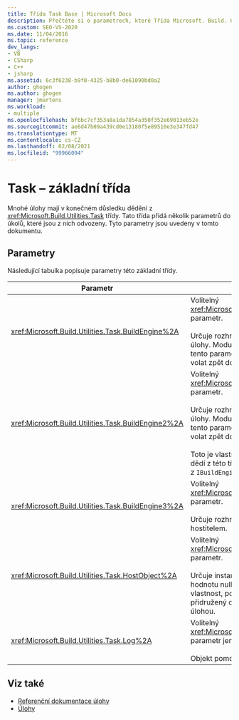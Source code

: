 ```yaml
---
title: Třída Task Base | Microsoft Docs
description: Přečtěte si o parametrech, které Třída Microsoft. Build. Utilities. Task Base přidá do úkolů, které z ní dědí.
ms.custom: SEO-VS-2020
ms.date: 11/04/2016
ms.topic: reference
dev_langs:
- VB
- CSharp
- C++
- jsharp
ms.assetid: 6c3f6238-b9f0-4325-b8b0-de61090bd0a2
author: ghogen
ms.author: ghogen
manager: jmartens
ms.workload:
- multiple
ms.openlocfilehash: bf6bc7cf353a8a1da7854a350f352e69013eb52e
ms.sourcegitcommit: ae6d47b09a439cd0e13180f5e89510e3e347fd47
ms.translationtype: MT
ms.contentlocale: cs-CZ
ms.lasthandoff: 02/08/2021
ms.locfileid: "99966094"
---
```

# <a name="task-base-class"></a>Task – základní třída

Mnohé úlohy mají v konečném důsledku dědění z <xref:Microsoft.Build.Utilities.Task> třídy. Tato třída přidá několik parametrů do úkolů, které jsou z nich odvozeny. Tyto parametry jsou uvedeny v tomto dokumentu.

## <a name="parameters"></a>Parametry

 Následující tabulka popisuje parametry této základní třídy.

|Parametr|Popis|
|---------------|-----------------|
|<xref:Microsoft.Build.Utilities.Task.BuildEngine%2A>|Volitelný <xref:Microsoft.Build.Framework.IBuildEngine> parametr.<br /><br /> Určuje rozhraní Build Engine dostupné pro úlohy. Modul sestavení automaticky nastaví tento parametr tak, aby umožňoval úkolům volat zpět do něj.|
|<xref:Microsoft.Build.Utilities.Task.BuildEngine2%2A>|Volitelný <xref:Microsoft.Build.Framework.IBuildEngine2> parametr.<br /><br /> Určuje rozhraní Build Engine dostupné pro úlohy. Modul sestavení automaticky nastaví tento parametr tak, aby umožňoval úkolům volat zpět do něj.<br /><br /> Toto je vlastnost pohodlí, aby autoři úloh, které dědí z této třídy, nemuseli přetypovat hodnotu z `IBuildEngine` na `IBuildEngine2` .|
|<xref:Microsoft.Build.Utilities.Task.BuildEngine3%2A>|Volitelný <xref:Microsoft.Build.Framework.IBuildEngine3> parametr.<br /><br /> Určuje rozhraní modulu sestavení poskytované hostitelem.|
|<xref:Microsoft.Build.Utilities.Task.HostObject%2A>|Volitelný <xref:Microsoft.Build.Framework.ITaskHost> parametr.<br /><br /> Určuje instanci objektu hostitele (může mít hodnotu null). Modul sestavení nastavuje tuto vlastnost, pokud má rozhraní IDE hostitele přidružený objekt hostitele s touto konkrétní úlohou.|
|<xref:Microsoft.Build.Utilities.Task.Log%2A>|Volitelný <xref:Microsoft.Build.Utilities.TaskLoggingHelper> parametr jen pro čtení.<br /><br /> Objekt pomocníka protokolování..|

## <a name="see-also"></a>Viz také

- [Referenční dokumentace úlohy](../msbuild/msbuild-task-reference.md)
- [Úlohy](../msbuild/msbuild-tasks.md)

